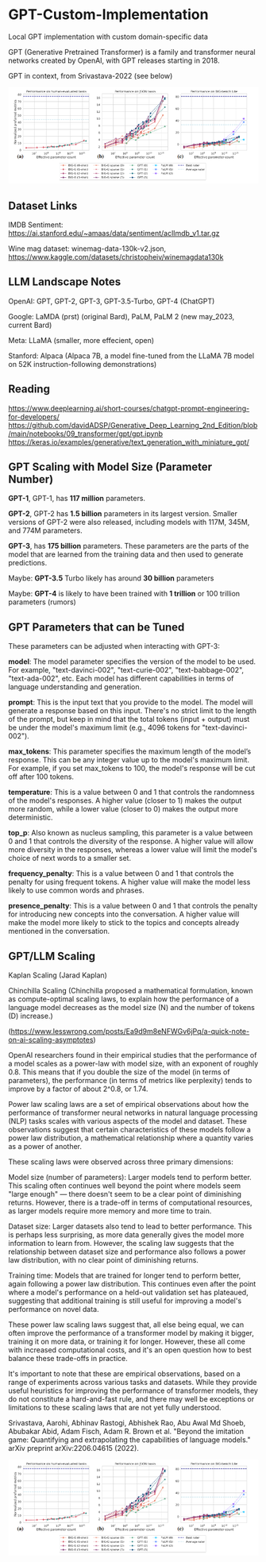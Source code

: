 # GPT-Custom-Implementation
Local GPT implementation with custom domain-specific data

GPT (Generative Pretrained Transformer) is a family and transformer neural networks created by OpenAI, with GPT releases starting in 2018.

GPT in context, from Srivastava-2022 (see below)

![](img/scaling_imitation_game.png)

## Dataset Links

IMDB Sentiment: https://ai.stanford.edu/~amaas/data/sentiment/aclImdb_v1.tar.gz

Wine mag dataset: winemag-data-130k-v2.json, https://www.kaggle.com/datasets/christopheiv/winemagdata130k

## LLM Landscape Notes

OpenAI: GPT, GPT-2, GPT-3, GPT-3.5-Turbo, GPT-4 (ChatGPT)

Google: LaMDA (prst) (original Bard), PaLM, PaLM 2 (new may_2023, current Bard)

Meta: LLaMA (smaller, more effecient, open)

Stanford: Alpaca (Alpaca 7B, a model fine-tuned from the LLaMA 7B model on 52K instruction-following demonstrations)

## Reading

https://www.deeplearning.ai/short-courses/chatgpt-prompt-engineering-for-developers/
https://github.com/davidADSP/Generative_Deep_Learning_2nd_Edition/blob/main/notebooks/09_transformer/gpt/gpt.ipynb
https://keras.io/examples/generative/text_generation_with_miniature_gpt/

## GPT Scaling with Model Size (Parameter Number)

**GPT-1**, GPT-1, has **117 million** parameters. 

**GPT-2**, GPT-2 has **1.5 billion** parameters in its largest version. Smaller versions of GPT-2 were also released, including models with 117M, 345M, and 774M parameters.

**GPT-3**, has **175 billion** parameters. These parameters are the parts of the model that are learned from the training data and then used to generate predictions.

Maybe: **GPT-3.5** Turbo likely has around **30 billion** parameters

Maybe: **GPT-4** is likely to have been trained with **1 trillion** or 100 trillion parameters (rumors)

## GPT Parameters that can be Tuned

These parameters can be adjusted when interacting with GPT-3:

**model**: The model parameter specifies the version of the model to be used. For example, "text-davinci-002", "text-curie-002", "text-babbage-002", "text-ada-002", etc. Each model has different capabilities in terms of language understanding and generation.

**prompt**: This is the input text that you provide to the model. The model will generate a response based on this input. There's no strict limit to the length of the prompt, but keep in mind that the total tokens (input + output) must be under the model's maximum limit (e.g., 4096 tokens for "text-davinci-002").

**max_tokens**: This parameter specifies the maximum length of the model’s response. This can be any integer value up to the model's maximum limit. For example, if you set max_tokens to 100, the model's response will be cut off after 100 tokens.

**temperature**: This is a value between 0 and 1 that controls the randomness of the model's responses. A higher value (closer to 1) makes the output more random, while a lower value (closer to 0) makes the output more deterministic.

**top_p**: Also known as nucleus sampling, this parameter is a value between 0 and 1 that controls the diversity of the response. A higher value will allow more diversity in the responses, whereas a lower value will limit the model's choice of next words to a smaller set.

**frequency_penalty**: This is a value between 0 and 1 that controls the penalty for using frequent tokens. A higher value will make the model less likely to use common words and phrases.

**presence_penalty**: This is a value between 0 and 1 that controls the penalty for introducing new concepts into the conversation. A higher value will make the model more likely to stick to the topics and concepts already mentioned in the conversation.

## GPT/LLM Scaling

Kaplan Scaling (Jarad Kaplan)

Chinchilla Scaling (Chinchilla proposed a mathematical formulation, known as compute-optimal scaling laws, to explain how the performance of a language model decreases as the model size (N) and the number of tokens (D) increase.)

(https://www.lesswrong.com/posts/Ea9d9m8eNFWGv6jPq/a-quick-note-on-ai-scaling-asymptotes)

OpenAI researchers found in their empirical studies that the performance of a model scales as a power-law with model size, with an exponent of roughly 0.8. This means that if you double the size of the model (in terms of parameters), the performance (in terms of metrics like perplexity) tends to improve by a factor of about 2^0.8, or 1.74.

Power law scaling laws are a set of empirical observations about how the performance of transformer neural networks in natural language processing (NLP) tasks scales with various aspects of the model and dataset. These observations suggest that certain characteristics of these models follow a power law distribution, a mathematical relationship where a quantity varies as a power of another.

These scaling laws were observed across three primary dimensions:

Model size (number of parameters): Larger models tend to perform better. This scaling often continues well beyond the point where models seem "large enough" — there doesn't seem to be a clear point of diminishing returns. However, there is a trade-off in terms of computational resources, as larger models require more memory and more time to train.

Dataset size: Larger datasets also tend to lead to better performance. This is perhaps less surprising, as more data generally gives the model more information to learn from. However, the scaling law suggests that the relationship between dataset size and performance also follows a power law distribution, with no clear point of diminishing returns.

Training time: Models that are trained for longer tend to perform better, again following a power law distribution. This continues even after the point where a model's performance on a held-out validation set has plateaued, suggesting that additional training is still useful for improving a model's performance on novel data.

These power law scaling laws suggest that, all else being equal, we can often improve the performance of a transformer model by making it bigger, training it on more data, or training it for longer. However, these all come with increased computational costs, and it's an open question how to best balance these trade-offs in practice.

It's important to note that these are empirical observations, based on a range of experiments across various tasks and datasets. While they provide useful heuristics for improving the performance of transformer models, they do not constitute a hard-and-fast rule, and there may well be exceptions or limitations to these scaling laws that are not yet fully understood.

Srivastava, Aarohi, Abhinav Rastogi, Abhishek Rao, Abu Awal Md Shoeb, Abubakar Abid, Adam Fisch, Adam R. Brown et al. "Beyond the imitation game: Quantifying and extrapolating the capabilities of language models." arXiv preprint arXiv:2206.04615 (2022).

![](img/scaling_imitation_game.png)

